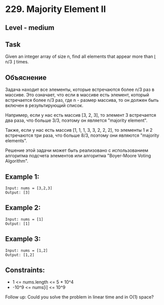 # 229. Majority Element II


## Level - medium


## Task
Given an integer array of size n, find all elements that appear more than ⌊ n/3 ⌋ times.


## Объяснение
Задача находит все элементы, которые встречаются более n/3 раз в массиве.
Это означает, что если в массиве есть элемент, который встречается более n/3 раз, где n - размер массива, 
то он должен быть включен в результирующий список.

Например, если у нас есть массив [3, 2, 3], то элемент 3 встречается два раза, 
что больше 3/3, поэтому он является "majority element".

Также, если у нас есть массив [1, 1, 1, 3, 3, 2, 2, 2], то элементы 1 и 2 встречаются три раза, что больше 8/3, 
поэтому они являются "majority elements".

Решение этой задачи может быть реализовано с использованием алгоритма подсчета элементов 
или алгоритма "Boyer-Moore Voting Algorithm".


## Example 1:
````
Input: nums = [3,2,3]
Output: [3]
````


## Example 2:
````
Input: nums = [1]
Output: [1]
````


## Example 3:
````
Input: nums = [1,2]
Output: [1,2]
````


## Constraints:
- 1 <= nums.length <= 5 * 10^4
- -10^9 <= nums[i] <= 10^9


Follow up: Could you solve the problem in linear time and in O(1) space?